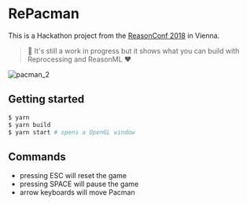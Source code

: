 # RePacman

This is a Hackathon project from the [ReasonConf 2018](https://www.reason-conf.com/) in Vienna.

> 🚧 It's still a work in progress but it shows what you can build with Reprocessing and ReasonML ❤️

![pacman_2](https://user-images.githubusercontent.com/1110551/40017714-776f5e64-57ba-11e8-9e6d-add775eed1b9.gif)

## Getting started

```bash
$ yarn
$ yarn build
$ yarn start # opens a OpenGL window
```

## Commands

* pressing ESC will reset the game
* pressing SPACE will pause the game
* arrow keyboards will move Pacman
